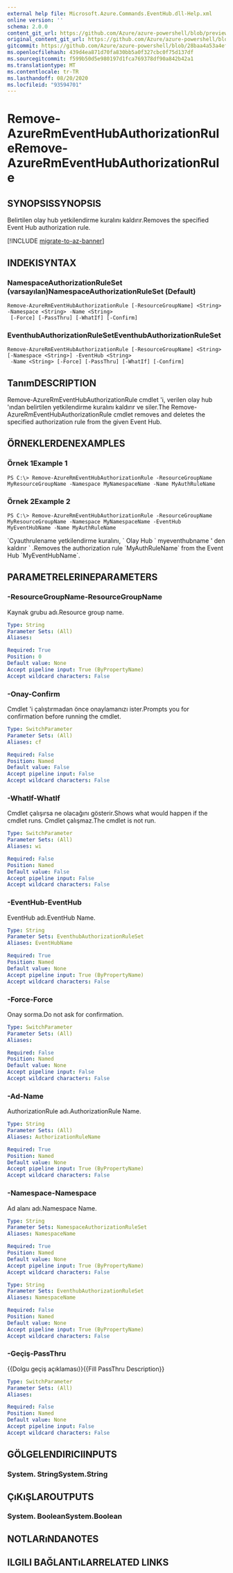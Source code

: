 ```yaml
---
external help file: Microsoft.Azure.Commands.EventHub.dll-Help.xml
online version: ''
schema: 2.0.0
content_git_url: https://github.com/Azure/azure-powershell/blob/preview/src/ResourceManager/EventHub/Commands.EventHub/help/Remove-AzureRmEventHubAuthorizationRule.md
original_content_git_url: https://github.com/Azure/azure-powershell/blob/preview/src/ResourceManager/EventHub/Commands.EventHub/help/Remove-AzureRmEventHubAuthorizationRule.md
gitcommit: https://github.com/Azure/azure-powershell/blob/28baa4a53a4efceb1197c032a8db08e199f0858d
ms.openlocfilehash: 439d4ea871d70fa830bb5a0f327cbc0f75d137df
ms.sourcegitcommit: f599b50d5e980197d1fca769378df90a842b42a1
ms.translationtype: MT
ms.contentlocale: tr-TR
ms.lasthandoff: 08/20/2020
ms.locfileid: "93594701"
---
```

# <span data-ttu-id="7f2cc-101">Remove-AzureRmEventHubAuthorizationRule</span><span class="sxs-lookup"><span data-stu-id="7f2cc-101">Remove-AzureRmEventHubAuthorizationRule</span></span>

## <span data-ttu-id="7f2cc-102">SYNOPSIS</span><span class="sxs-lookup"><span data-stu-id="7f2cc-102">SYNOPSIS</span></span>
<span data-ttu-id="7f2cc-103">Belirtilen olay hub yetkilendirme kuralını kaldırır.</span><span class="sxs-lookup"><span data-stu-id="7f2cc-103">Removes the specified Event Hub authorization rule.</span></span>

[!INCLUDE [migrate-to-az-banner](../../includes/migrate-to-az-banner.md)]

## <span data-ttu-id="7f2cc-104">INDEKI</span><span class="sxs-lookup"><span data-stu-id="7f2cc-104">SYNTAX</span></span>

### <span data-ttu-id="7f2cc-105">NamespaceAuthorizationRuleSet (varsayılan)</span><span class="sxs-lookup"><span data-stu-id="7f2cc-105">NamespaceAuthorizationRuleSet (Default)</span></span>
```
Remove-AzureRmEventHubAuthorizationRule [-ResourceGroupName] <String> -Namespace <String> -Name <String>
 [-Force] [-PassThru] [-WhatIf] [-Confirm]
```

### <span data-ttu-id="7f2cc-106">EventhubAuthorizationRuleSet</span><span class="sxs-lookup"><span data-stu-id="7f2cc-106">EventhubAuthorizationRuleSet</span></span>
```
Remove-AzureRmEventHubAuthorizationRule [-ResourceGroupName] <String> [-Namespace <String>] -EventHub <String>
 -Name <String> [-Force] [-PassThru] [-WhatIf] [-Confirm]
```

## <span data-ttu-id="7f2cc-107">Tanım</span><span class="sxs-lookup"><span data-stu-id="7f2cc-107">DESCRIPTION</span></span>
<span data-ttu-id="7f2cc-108">Remove-AzureRmEventHubAuthorizationRule cmdlet 'i, verilen olay hub 'ından belirtilen yetkilendirme kuralını kaldırır ve siler.</span><span class="sxs-lookup"><span data-stu-id="7f2cc-108">The Remove-AzureRmEventHubAuthorizationRule cmdlet removes and deletes the specified authorization rule from the given Event Hub.</span></span>

## <span data-ttu-id="7f2cc-109">ÖRNEKLERDEN</span><span class="sxs-lookup"><span data-stu-id="7f2cc-109">EXAMPLES</span></span>

### <span data-ttu-id="7f2cc-110">Örnek 1</span><span class="sxs-lookup"><span data-stu-id="7f2cc-110">Example 1</span></span>
```
PS C:\> Remove-AzureRmEventHubAuthorizationRule -ResourceGroupName MyResourceGroupName -Namespace MyNamespaceName -Name MyAuthRuleName
```

### <span data-ttu-id="7f2cc-111">Örnek 2</span><span class="sxs-lookup"><span data-stu-id="7f2cc-111">Example 2</span></span>
```
PS C:\> Remove-AzureRmEventHubAuthorizationRule -ResourceGroupName MyResourceGroupName -Namespace MyNamespaceName -EventHub MyEventHubName -Name MyAuthRuleName
```

<span data-ttu-id="7f2cc-112">\`Cyauthrulename yetkilendirme kuralını, \` Olay Hub \` myeventhubname ' den kaldırır \` .</span><span class="sxs-lookup"><span data-stu-id="7f2cc-112">Removes the authorization rule \`MyAuthRuleName\` from the Event Hub \`MyEventHubName\`.</span></span>

## <span data-ttu-id="7f2cc-113">PARAMETRELERINE</span><span class="sxs-lookup"><span data-stu-id="7f2cc-113">PARAMETERS</span></span>

### <span data-ttu-id="7f2cc-114">-ResourceGroupName</span><span class="sxs-lookup"><span data-stu-id="7f2cc-114">-ResourceGroupName</span></span>
<span data-ttu-id="7f2cc-115">Kaynak grubu adı.</span><span class="sxs-lookup"><span data-stu-id="7f2cc-115">Resource group name.</span></span>

```yaml
Type: String
Parameter Sets: (All)
Aliases: 

Required: True
Position: 0
Default value: None
Accept pipeline input: True (ByPropertyName)
Accept wildcard characters: False
```

### <span data-ttu-id="7f2cc-116">-Onay</span><span class="sxs-lookup"><span data-stu-id="7f2cc-116">-Confirm</span></span>
<span data-ttu-id="7f2cc-117">Cmdlet 'i çalıştırmadan önce onaylamanızı ister.</span><span class="sxs-lookup"><span data-stu-id="7f2cc-117">Prompts you for confirmation before running the cmdlet.</span></span>

```yaml
Type: SwitchParameter
Parameter Sets: (All)
Aliases: cf

Required: False
Position: Named
Default value: False
Accept pipeline input: False
Accept wildcard characters: False
```

### <span data-ttu-id="7f2cc-118">-WhatIf</span><span class="sxs-lookup"><span data-stu-id="7f2cc-118">-WhatIf</span></span>
<span data-ttu-id="7f2cc-119">Cmdlet çalışırsa ne olacağını gösterir.</span><span class="sxs-lookup"><span data-stu-id="7f2cc-119">Shows what would happen if the cmdlet runs.</span></span>
<span data-ttu-id="7f2cc-120">Cmdlet çalışmaz.</span><span class="sxs-lookup"><span data-stu-id="7f2cc-120">The cmdlet is not run.</span></span>

```yaml
Type: SwitchParameter
Parameter Sets: (All)
Aliases: wi

Required: False
Position: Named
Default value: False
Accept pipeline input: False
Accept wildcard characters: False
```

### <span data-ttu-id="7f2cc-121">-EventHub</span><span class="sxs-lookup"><span data-stu-id="7f2cc-121">-EventHub</span></span>
<span data-ttu-id="7f2cc-122">EventHub adı.</span><span class="sxs-lookup"><span data-stu-id="7f2cc-122">EventHub Name.</span></span>

```yaml
Type: String
Parameter Sets: EventhubAuthorizationRuleSet
Aliases: EventHubName

Required: True
Position: Named
Default value: None
Accept pipeline input: True (ByPropertyName)
Accept wildcard characters: False
```

### <span data-ttu-id="7f2cc-123">-Force</span><span class="sxs-lookup"><span data-stu-id="7f2cc-123">-Force</span></span>
<span data-ttu-id="7f2cc-124">Onay sorma.</span><span class="sxs-lookup"><span data-stu-id="7f2cc-124">Do not ask for confirmation.</span></span>

```yaml
Type: SwitchParameter
Parameter Sets: (All)
Aliases: 

Required: False
Position: Named
Default value: None
Accept pipeline input: False
Accept wildcard characters: False
```

### <span data-ttu-id="7f2cc-125">-Ad</span><span class="sxs-lookup"><span data-stu-id="7f2cc-125">-Name</span></span>
<span data-ttu-id="7f2cc-126">AuthorizationRule adı.</span><span class="sxs-lookup"><span data-stu-id="7f2cc-126">AuthorizationRule Name.</span></span>

```yaml
Type: String
Parameter Sets: (All)
Aliases: AuthorizationRuleName

Required: True
Position: Named
Default value: None
Accept pipeline input: True (ByPropertyName)
Accept wildcard characters: False
```

### <span data-ttu-id="7f2cc-127">-Namespace</span><span class="sxs-lookup"><span data-stu-id="7f2cc-127">-Namespace</span></span>
<span data-ttu-id="7f2cc-128">Ad alanı adı.</span><span class="sxs-lookup"><span data-stu-id="7f2cc-128">Namespace Name.</span></span>

```yaml
Type: String
Parameter Sets: NamespaceAuthorizationRuleSet
Aliases: NamespaceName

Required: True
Position: Named
Default value: None
Accept pipeline input: True (ByPropertyName)
Accept wildcard characters: False
```

```yaml
Type: String
Parameter Sets: EventhubAuthorizationRuleSet
Aliases: NamespaceName

Required: False
Position: Named
Default value: None
Accept pipeline input: True (ByPropertyName)
Accept wildcard characters: False
```

### <span data-ttu-id="7f2cc-129">-Geçiş</span><span class="sxs-lookup"><span data-stu-id="7f2cc-129">-PassThru</span></span>
<span data-ttu-id="7f2cc-130">{{Dolgu geçiş açıklaması}}</span><span class="sxs-lookup"><span data-stu-id="7f2cc-130">{{Fill PassThru Description}}</span></span>

```yaml
Type: SwitchParameter
Parameter Sets: (All)
Aliases: 

Required: False
Position: Named
Default value: None
Accept pipeline input: False
Accept wildcard characters: False
```

## <span data-ttu-id="7f2cc-131">GÖLGELENDIRICI</span><span class="sxs-lookup"><span data-stu-id="7f2cc-131">INPUTS</span></span>

### <span data-ttu-id="7f2cc-132">System. String</span><span class="sxs-lookup"><span data-stu-id="7f2cc-132">System.String</span></span>

## <span data-ttu-id="7f2cc-133">ÇıKıŞLAR</span><span class="sxs-lookup"><span data-stu-id="7f2cc-133">OUTPUTS</span></span>

### <span data-ttu-id="7f2cc-134">System. Boolean</span><span class="sxs-lookup"><span data-stu-id="7f2cc-134">System.Boolean</span></span>

## <span data-ttu-id="7f2cc-135">NOTLARıNDA</span><span class="sxs-lookup"><span data-stu-id="7f2cc-135">NOTES</span></span>

## <span data-ttu-id="7f2cc-136">ILGILI BAĞLANTıLAR</span><span class="sxs-lookup"><span data-stu-id="7f2cc-136">RELATED LINKS</span></span>

